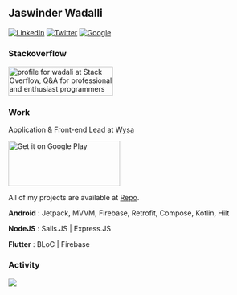 ## Jaswinder Wadalli

[![LinkedIn](https://img.shields.io/badge/LinkedIn-0077B5?style=for-the-badge&logo=linkedin&logoColor=white)](https://www.linkedin.com/in/jaswinderwadali)
[![Twitter](https://img.shields.io/badge/Twitter-%231DA1F2.svg?style=for-the-badge&logo=Twitter&logoColor=white)](https://twitter.com/jaswinderwadali)
[![Google](https://img.shields.io/badge/google-4285F4?style=for-the-badge&logo=google&logoColor=white)](https://g.dev/wadali)

### Stackoverflow 
<a href="https://stackoverflow.com/users/2587027/wadali"><img src="https://stackoverflow.com/users/flair/2587027.png" width="208" height="58" alt="profile for wadali at Stack Overflow, Q&amp;A for professional and enthusiast programmers" title="profile for wadali at Stack Overflow, Q&amp;A for professional and enthusiast programmers"></a>

### Work 
Application & Front-end Lead  at [Wysa](https://wysa.io)

<a href='https://play.google.com/store/apps/details?id=bot.touchkin&pcampaignid=pcampaignidMKT-Other-global-all-co-prtnr-py-PartBadge-Mar2515-1'><img width="222" height="90" alt='Get it on Google Play' src='https://play.google.com/intl/en_us/badges/static/images/badges/en_badge_web_generic.png'/></a>


All of my projects are available at [Repo](https://github.com/jaswinderwadali).  

**Android** : Jetpack, MVVM, Firebase, Retrofit, Compose, Kotlin, Hilt 

**NodeJS** : Sails.JS | Express.JS 

**Flutter** : BLoC | Firebase



<h3>Activity</h3>
<a href="https://github.com/jaswinderwadali">
    <img align="center" src="https://github-readme-stats.vercel.app/api?username=jaswinderwadali&theme=radical&show_icons=true&border_radius=10"/>
</a>


